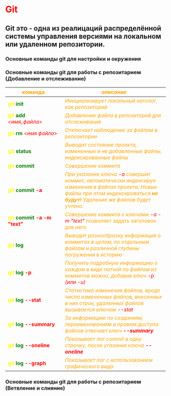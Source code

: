# <span style="color:red"> __Git__</p>

## Git это - одна из реалицаций распределённой системы управления версиями на локальном или удаленном репозитории.

### Основные команды git для настройки и окружения

### Основные команды git для работы с репозитарием (Добавление и отслеживание)
|<span style="color:orange"><div style="width:160px"> __команда__ </div></span>      |<span style="color:orange">*описание*</span>
|                -                |                 -                                       |
|<span style="color:yellow"> __git__ <span style="color:green"> __init__</span>|<span style="color:orange">*Инициализирует локальный католог, как  репозиторий*</span>|
|<span style="color:yellow"> __git__   <span style="color:green">__add__ <span style="color:red"> *<имя_файла>* |<span style="color:orange">*Добавление файла в репозиторий для отслеживания* </span>|
|<span style="color:yellow"> __git__   <span style="color:green">__rm__ <span style="color:red"> *<имя файла>* |<span style="color:orange">*Отключает наблюдение за файлом в репозитории* </span>|
|<span style="color:yellow"> __git__   <span style="color:green"> __status__</span>|<span style="color:orange">*Выводит состояние проекта, измененные и не добавленные файлы, индексированные файлы*</span>|
|<span style="color:yellow"> __git__   <span style="color:green"> __commit__</span>|<span style="color:orange">*Совершение коммита*</span>|
|<span style="color:yellow">__git__   <span style="color:green">__commit__<span style="color:red">  __-a__</span>|<span style="color:orange">*При указание ключа <span style="color:red"> -а </span> совершит коммит, автоматически индексируя изменения в файлах проекта. Новые файлы при этом индексироваться **не будут!** Удаление же файлов будет учтено.*</span>|
|<span style="color:yellow"> __git   <span style="color:green"> __commit__ <span style="color:red">-a -m "text"__</span>|<span style="color:orange">*Совершение коммита c ключами* <span style="color:red">*-a -m "text"*</span> позволяет задать заголовок для него|
|<span style="color:yellow"> __git__<span style="color:green"> __log__</span>|<span style="color:orange">*Выводит разнообразну информация о коммитах в целом, по отдельным файлам и различной глубины погружения в историю*</span>|
|<span style="color:yellow"> __git__<span style="color:green"> __log__<span style="color:red">  __-p__</span>|<span style="color:orange">*Получить подробную информацию о каждом в виде патчей по файлам из коммитов можно, добавив ключ <span style="color:red">-p (или -u)*</span>|
|<span style="color:yellow"> __git__<span style="color:green"> __log__<span style="color:red">  __--stat__</span>|<span style="color:orange">*Статистика изменения файлов, вроде числа измененных файлов, внесенных в них строк, удаленных файлов вызывается ключом <span style="color:red">--stat*</span>|
|<span style="color:yellow"> __git__ <span style="color:green"> __log__<span style="color:red">  __--summary__</span>|<span style="color:orange">*За информацию по созданиям, переименованиям и правам доступа файлов отвечает ключ <span style="color:red">__--summary__* </span>|
|<span style="color:yellow"> __git__ <span style="color:green"> __log__<span style="color:red"> __--oneline__</span>|<span style="color:orange">*Показывает лог  commit в одну строчку, после угазания ключа <span style="color:red">__--oneline__* </span>|
|<span style="color:yellow"> __git__ <span style="color:green">__log__<span style="color:red"> __--graph__</span>|<span style="color:orange">*Показывает лог c использованием графического вида* </span>|

### Основные команды git для работы с репозитарием (Ветвление и слияние)
